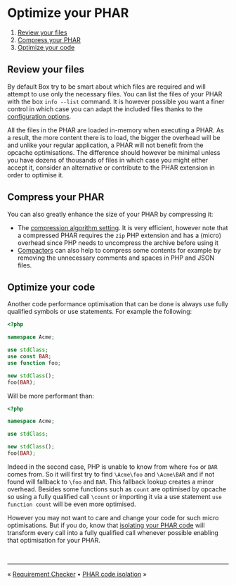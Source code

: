 # Optimize your PHAR

1. [Review your files](#review-your-files)
1. [Compress your PHAR](#compress-your-phar)
1. [Optimize your code](#optimize-your-code)

## Review your files

By default Box try to be smart about which files are required and will attempt to use only the necessary files. You can
list the files of your PHAR with the box `info --list` command. It is however possible you want a finer control in which
case you can adapt the included files thanks to the [configuration options][include-files].

All the files in the PHAR are loaded in-memory when executing a PHAR. As a result, the more content there is to load,
the bigger the overhead will be and unlike your regular application, a PHAR will not benefit from the opcache optimisations.
The difference should however be minimal unless you have dozens of thousands of files in which case you might either
accept it, consider an alternative or contribute to the PHAR extension in order to optimise it.


## Compress your PHAR

You can also greatly enhance the size of your PHAR by compressing it:

- The [compression algorithm setting][compression-algorithm]. It is very efficient, however note that a compressed PHAR
  requires the `zip` PHP extension and has a (micro) overhead since PHP needs to uncompress the archive before using it
- [Compactors][compactors] can also help to compress some contents for example by removing the unnecessary comments and
  spaces in PHP and JSON files.


## Optimize your code

Another code performance optimisation that can be done is always use fully qualified symbols or use statements. For
example the following:

```php
<?php

namespace Acme;

use stdClass;
use const BAR;
use function foo;

new stdClass();
foo(BAR);
```

Will be more performant than:

```php
<?php

namespace Acme;

use stdClass;

new stdClass();
foo(BAR);
```

Indeed in the second case, PHP is unable to know from where `foo` or `BAR` comes from. So it will first try to find
`\Acme\foo` and `\Acme\BAR` and if not found will fallback to `\foo` and `BAR`. This fallback lookup creates a
minor overhead. Besides some functions such as `count` are optimised by opcache so using a fully qualified call
`\count` or importing it via a use statement `use function count` will be even more optimised.

However you may not want to care and change your code for such micro optimisations. But if you do, know that
[isolating your PHAR code][code-isolation] will transform every call into a fully qualified call whenever
possible enabling that optimisation for your PHAR.


<br />
<hr />

« [Requirement Checker](requirement-checker.md#requirements-checker) • [PHAR code isolation][code-isolation] »


[include-files]: configuration.md#including-files
[compression-algorithm]: configuration.md#compression-algorithm-compression
[compactors]: configuration.md#compactors-compactors
[code-isolation]: code-isolation.md#phar-code-isolation
